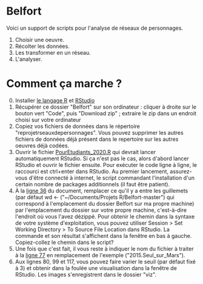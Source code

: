 # Belfort

Voici un support de scripts pour l'analyse de réseaux de personnages.

1. Choisir une oeuvre.
2. Récolter les données.
3. Les transformer en un réseau.
4. L'analyser.
 
# Comment ça marche ?

0. Installer [le langage R](https://www.r-project.org/) et [RStudio](http://www.rstudio.com/) 
1. Récupérer ce dossier "Belfort" sur son ordinateur : cliquer à droite sur le bouton vert "Code", puis "Download zip" ; extraire le zip dans un endroit choisi sur votre ordinateur
2. Copiez vos fichiers de données dans le répertoire "reprojetrseauxdepersonnages". Vous pouvez supprimer les autres fichiers de données déjà présent dans le repertoire sur les autres oeuvres déjà codées.
3. Ouvrir le fichier [PourEtudiants_2020.R](https://github.com/mtriclot/Belfort/blob/master/PourEtudiants_2020.R) qui devrait lancer automatiquement RStudio. Si ça n'est pas le cas, alors d'abord lancer RStudio et ouvrir le fichier ensuite. Pour exécuter le code ligne à ligne, le raccourci est ctrl+enter dans RStudio. Au premier lancement, assurez-vous d'être connecté à internet, le script commandant l'installation d'un certain nombre de packages additionnels (il faut être patient).
4. À la [ligne 36](https://github.com/mtriclot/Belfort/blob/master/PourEtudiants_2020.R#L36) du document, remplacer ce qu'il y a entre les guillemets (par défaut wd <- ("~/Documents/Projets R/Belfort-master") qui correspond à l'emplacement du dossier Belfort sur ma propre machine) par l'emplacement du dossier sur votre propre machine, c'est-à-dire l'endroit où vous l'avez dézippé. Pour obtenir le chemin dans la syntaxe de votre système d'exploitation, vous pouvez utiliser Session > Set Working Directory > To Source File Location dans RStudio. La commande et son résultat s'affichent dans la fenêtre en bas à gauche. Copiez-collez le chemin dans le script?
5. Une fois que c'est fait, il vous reste à indiquer le nom du fichier à traiter à la [ligne 77](https://github.com/mtriclot/Belfort/blob/master/PourEtudiants_2020.R#L77) en remplacement de l'exemple ("2015.Seul_sur_Mars").
6. Aux lignes 80, 99 et 117, vous pouvez faire varier le seuil (par défaut fixé à 3) et obtenir dans la foulée une visualisation dans la fenêtre de RStudio. Les images s'enregistrent dans le dossier "viz".
